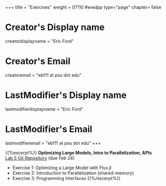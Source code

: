 +++
title = "Exercises"
weight = 07110  #wwdpp
type="page"
chapter= false

# Creator's Display name
creatordisplayname = "Eric Ford"
# Creator's Email
creatoremail = "ebf11 at psu dot edu"
# LastModifier's Display name
lastmodifierdisplayname = "Eric Ford"
# LastModifier's Email
lastmodifieremail = "ebf11 at psu dot edu"
+++



{{%excerpt%}}
<b>Optimizing Large Models, Intro to Parallelization, APIs</b><br />
[Lab 5 Git Repository](https://github.com/PsuAstro528/lab5-start) (due Feb 24)

- Exercise 1: Optimizing a Large Model with Flux.jl
- Exercise 2: Introduction to Parallelization (shared-memory)
- Exercise 3: Programming Interfaces
{{%/excerpt%}}
